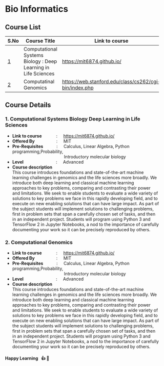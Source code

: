 <!-- # E--learning-Website-
Done as a part if DBMS course project

For bioinformatics we will be following stanford courses.

https://web.stanford.edu/class/cs262/cgi-bin/index.php

https://web.stanford.edu/class/cs273a/cgi-bin/ -->

# Bio Informatics   

## Course List
**S.No** | **Course Title** | **Link to course**
------------ | ------------- | ---------
[1](#computational-systems-biology-deep-learning-in-life-sciences) | Computational Systems Biology : Deep Learning in Life Sciences | https://mit6874.github.io/ 
[2](#computational-genomics) | Computatinal Genomics | https://web.stanford.edu/class/cs262/cgi-bin/index.php


## Course Details
### 1. Computational Systems Biology Deep Learning in Life Sciences
   * **Link to course** &nbsp; &nbsp; &nbsp; &nbsp; &nbsp; &nbsp;: &nbsp; &nbsp; https://mit6874.github.io/ 
   * **Offered By** &nbsp; &nbsp; &nbsp; &nbsp; &nbsp; &nbsp; &nbsp; &nbsp; &nbsp;: &nbsp; &nbsp; MIT 
   * **Pre-Requisites** &nbsp; &nbsp; &nbsp; &nbsp; &nbsp; : &nbsp; &nbsp;  Calculus, Linear Algebra, Python programming,Probability,   
                                     &nbsp; &nbsp; &nbsp; &nbsp; &nbsp; &nbsp; &nbsp; &nbsp; &nbsp; &nbsp; &nbsp; &nbsp; &nbsp; &nbsp; &nbsp; &nbsp; &nbsp; &nbsp; &nbsp; &nbsp; &nbsp; &nbsp;Introductory molecular biology
   * **Level** &nbsp; &nbsp; &nbsp; &nbsp; &nbsp; &nbsp; &nbsp; &nbsp; &nbsp; &nbsp; &nbsp; &nbsp; &nbsp; : &nbsp; &nbsp; Advanced
   * **Course description**    
        This course introduces foundations and state-of-the-art machine learning challenges in genomics and the life sciences more broadly. We introduce both deep learning and classical machine learning approaches to key problems, comparing and contrasting their power and limitations. We seek to enable students to evaluate a wide variety of solutions to key problems we face in this rapidly developing field, and to execute on new enabling solutions that can have large impact. As part of the subject students will implement solutions to challenging problems, first in problem sets that span a carefully chosen set of tasks, and then in an independent project. Students will program using Python 3 and TensorFlow 2 in Jupyter Notebooks, a nod to the importance of carefully documenting your work so it can be precisely reproduced by others.
 

### 2. Computational Genomics
   * **Link to course** &nbsp; &nbsp; &nbsp; &nbsp; &nbsp; &nbsp;: &nbsp; &nbsp; https://mit6874.github.io/ 
   * **Offered By** &nbsp; &nbsp; &nbsp; &nbsp; &nbsp; &nbsp; &nbsp; &nbsp; &nbsp;: &nbsp; &nbsp; MIT 
   * **Pre-Requisites** &nbsp; &nbsp; &nbsp; &nbsp; &nbsp; : &nbsp; &nbsp;  Calculus, Linear Algebra, Python programming,Probability,   
                                     &nbsp; &nbsp; &nbsp; &nbsp; &nbsp; &nbsp; &nbsp; &nbsp; &nbsp; &nbsp; &nbsp; &nbsp; &nbsp; &nbsp; &nbsp; &nbsp; &nbsp; &nbsp; &nbsp; &nbsp; &nbsp; &nbsp;Introductory molecular biology
   * **Level** &nbsp; &nbsp; &nbsp; &nbsp; &nbsp; &nbsp; &nbsp; &nbsp; &nbsp; &nbsp; &nbsp; &nbsp; &nbsp; : &nbsp; &nbsp; Advanced
   * **Course description**    
        This course introduces foundations and state-of-the-art machine learning challenges in genomics and the life sciences more broadly. We introduce both deep learning and classical machine learning approaches to key problems, comparing and contrasting their power and limitations. We seek to enable students to evaluate a wide variety of solutions to key problems we face in this rapidly developing field, and to execute on new enabling solutions that can have large impact. As part of the subject students will implement solutions to challenging problems, first in problem sets that span a carefully chosen set of tasks, and then in an independent project. Students will program using Python 3 and TensorFlow 2 in Jupyter Notebooks, a nod to the importance of carefully documenting your work so it can be precisely reproduced by others.
        
       
       
####  Happy Learning  &nbsp; :thumbsup: :memo: 




